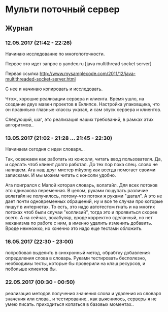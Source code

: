 # Мульти поточный сервер

## Журнал

### 12.05.2017 (21:42 - 22:26)

Начинаю исследование по многопоточности.

Первое это идет запрос в yandex.ru [java multithread socket server]

Первая ссылка http://www.mysamplecode.com/2011/12/java-multithreaded-socket-server.html

C нее и начинаю копировать и исследовать.

Чтож, хорошие реализации сервера и клиента.
Время ушло, на создание двух мавен проектов в Еклипсе.
Настройка упаковщика, что он правильно главные классы указал, и сам зпуск сервера и клиентов.

Следующий, шаг, это реализация наших требований, в рамках этих алгоритмов..

### 13.05.2017 (21:02 - 21:28 … 21:45 - 22:30)

Начинаем сегодня с идеи словаря…

Так, освежаем как работать из консоли, читать ввод пользователя.
Да, и сделать чтоб клиент долго работал.
До тех пор пока спец. слово не напишем.
Ага наш друг мистер mkyong как всегда помогает своими записками. И мы можем читать с консоли удобно.

Ага поигрался с Мапой которая словарь, волатайл. Для всех потоков это одинакова переменная.
В целом, руками пощупать различие волатайл не получилось, потому-что потоки я руками "шатал".
А это не дает почти одновременных обращений, ну и все те случаи про которые пишут в интернетах.
То есть, это надо автотестом гнать и на многих потоках чтоб были случаи "коллизий", тогда это и проявиться скорее всего.
А на сейчас, вокабуляр, вроде корректно сделанный, но нет механизма по работе с ним, а именно
удалить изменить добавить.
Вроде немножко, но конечно это надо еще тестами обложить.

### 16.05.2017 (22:30 - 23:00)

попробовал выделить в синхронный метод, обрабтку добавления определения слова в словарь.
Руками тестировать бесполезно, необходимы тесты, которые бы проверили на клэш ресурсов, и побольше клиентов бы.

### 22.05.2017 (00:30 - 00:50)

реализация методов получения значения слова и удаления из словаря значения или слова..
и тестирование.. как выяснилось, серверы я не умею писать. приходиться копаться в базовых моментах..